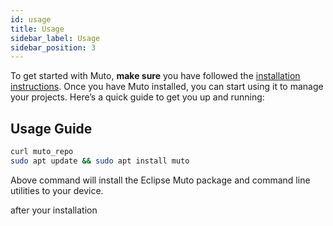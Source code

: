 ```yaml
---
id: usage
title: Usage
sidebar_label: Usage
sidebar_position: 3
---
```


To get started with Muto, **make sure** you have followed the [installation instructions](../installation/).
Once you have Muto installed, you can start using it to manage your projects. Here’s a quick guide to get you up and running:

## Usage Guide

```bash
curl muto_repo
sudo apt update && sudo apt install muto
```

Above command will install the Eclipse Muto package and command line utilities to your device.

after your installation